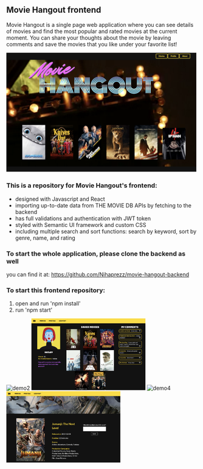 ## Movie Hangout frontend
Movie Hangout is a single page web application where you can see details of movies and find the most popular and rated movies at the current moment. You can share your thoughts about the movie by leaving comments and save the movies that you like under your favorite list!

<img src='./src/Images/mvh1.png' alt="demo2" width="500px" />

### This is a repository for Movie Hangout's frontend:
 - designed with Javascript and React
 - importing up-to-date data from THE MOVIE DB APIs by fetching to the backend
 - has full validations and authentication with JWT token
 - styled with Semantic UI framework and custom CSS
 - including multiple search and sort functions: search by keyword, sort by genre, name, and rating
 
### To start the whole application, please clone the backend as well
  you can find it at: https://github.com/Nihaprezz/movie-hangout-backend

### To start this frontend repository:
 1. open and run 'npm install'
 2. run 'npm start'

<img src='./src/Images/mvh2.png' alt="demo2" width="300px" />
<img src='./src/Images/mvh3.png' alt="demo3" width="300px" />
<img src='./src/Images/mvh4.png' alt="demo4" width="300px" />
<img src='./src/Images/mvh5.png' alt="demo5" width="300px" />

